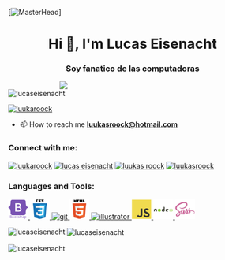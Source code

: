 [![MasterHead](https://ximhai.com/img/programando.gif)]
<h1 align="center">Hi 👋, I'm Lucas Eisenacht</h1>
<h3 align="center">Soy fanatico de las computadoras</h3>
<img align="right" alt"Coding" width="400" src="https://cdn.dribbble.com/users/68398/screenshots/2752563/media/ab949fe1eef4351517394d4734c62086.gif">

<p align="left"> <img src="https://komarev.com/ghpvc/?username=lucaseisenacht&label=Profile%20views&color=0e75b6&style=flat" alt="lucaseisenacht" /> </p>

<p align="left"> <a href="https://twitter.com/luukaroock" target="blank"><img src="https://img.shields.io/twitter/follow/luukaroock?logo=twitter&style=for-the-badge" alt="luukaroock" /></a> </p>

- 📫 How to reach me **luukasroock@hotmail.com**

<h3 align="left">Connect with me:</h3>
<p align="left">
<a href="https://twitter.com/luukaroock" target="blank"><img align="center" src="https://raw.githubusercontent.com/rahuldkjain/github-profile-readme-generator/master/src/images/icons/Social/twitter.svg" alt="luukaroock" height="30" width="40" /></a>
<a href="https://linkedin.com/in/lucas eisenacht" target="blank"><img align="center" src="https://raw.githubusercontent.com/rahuldkjain/github-profile-readme-generator/master/src/images/icons/Social/linked-in-alt.svg" alt="lucas eisenacht" height="30" width="40" /></a>
<a href="https://fb.com/luukas roock" target="blank"><img align="center" src="https://raw.githubusercontent.com/rahuldkjain/github-profile-readme-generator/master/src/images/icons/Social/facebook.svg" alt="luukas roock" height="30" width="40" /></a>
<a href="https://instagram.com/luukasroock" target="blank"><img align="center" src="https://raw.githubusercontent.com/rahuldkjain/github-profile-readme-generator/master/src/images/icons/Social/instagram.svg" alt="luukasroock" height="30" width="40" /></a>
</p>

<h3 align="left">Languages and Tools:</h3>
<p align="left"> <a href="https://getbootstrap.com" target="_blank" rel="noreferrer"> <img src="https://raw.githubusercontent.com/devicons/devicon/master/icons/bootstrap/bootstrap-plain-wordmark.svg" alt="bootstrap" width="40" height="40"/> </a> <a href="https://www.w3schools.com/css/" target="_blank" rel="noreferrer"> <img src="https://raw.githubusercontent.com/devicons/devicon/master/icons/css3/css3-original-wordmark.svg" alt="css3" width="40" height="40"/> </a> <a href="https://git-scm.com/" target="_blank" rel="noreferrer"> <img src="https://www.vectorlogo.zone/logos/git-scm/git-scm-icon.svg" alt="git" width="40" height="40"/> </a> <a href="https://www.w3.org/html/" target="_blank" rel="noreferrer"> <img src="https://raw.githubusercontent.com/devicons/devicon/master/icons/html5/html5-original-wordmark.svg" alt="html5" width="40" height="40"/> </a> <a href="https://www.adobe.com/in/products/illustrator.html" target="_blank" rel="noreferrer"> <img src="https://www.vectorlogo.zone/logos/adobe_illustrator/adobe_illustrator-icon.svg" alt="illustrator" width="40" height="40"/> </a> <a href="https://developer.mozilla.org/en-US/docs/Web/JavaScript" target="_blank" rel="noreferrer"> <img src="https://raw.githubusercontent.com/devicons/devicon/master/icons/javascript/javascript-original.svg" alt="javascript" width="40" height="40"/> </a> <a href="https://nodejs.org" target="_blank" rel="noreferrer"> <img src="https://raw.githubusercontent.com/devicons/devicon/master/icons/nodejs/nodejs-original-wordmark.svg" alt="nodejs" width="40" height="40"/> </a> <a href="https://sass-lang.com" target="_blank" rel="noreferrer"> <img src="https://raw.githubusercontent.com/devicons/devicon/master/icons/sass/sass-original.svg" alt="sass" width="40" height="40"/> </a> </p>

<p><img align="left" src="https://github-readme-stats.vercel.app/api/top-langs?username=lucaseisenacht&show_icons=true&locale=en&layout=compact" alt="lucaseisenacht" /></p>

<p>&nbsp;<img align="center" src="https://github-readme-stats.vercel.app/api?username=lucaseisenacht&show_icons=true&locale=en" alt="lucaseisenacht" /></p>

<p><img align="center" src="https://github-readme-streak-stats.herokuapp.com/?user=lucaseisenacht&" alt="lucaseisenacht" /></p>
